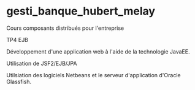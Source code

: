 # gesti_banque_hubert_melay

Cours composants distribués pour l'entreprise

TP4 EJB 

Développement d'une application web à l'aide de la technologie JavaEE.

Utilisation de JSF2/EJB/JPA

Utilsiation des logiciels Netbeans et le serveur d'application d'Oracle Glassfish.